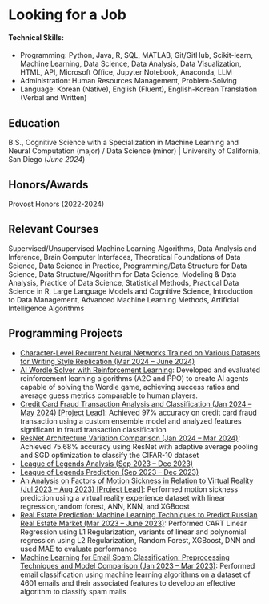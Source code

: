 # Looking for a Job

#### Technical Skills: 
- Programming: Python, Java, R, SQL, MATLAB, Git/GitHub, Scikit-learn, Machine Learning, Data Science, Data Analysis, Data Visualization, HTML, API, Microsoft Office, Jupyter Notebook, Anaconda, LLM
- Administration: Human Resources Management, Problem-Solving
- Language: Korean (Native), English (Fluent), English-Korean Translation (Verbal and Written)

## Education		        		
B.S., Cognitive Science with a Specialization in Machine Learning and Neural Computation (major) / Data Science (minor) | University of California, San Diego (_June 2024_)

## Honors/Awards
Provost Honors (2022-2024)

## Relevant Courses
Supervised/Unsupervised Machine Learning Algorithms, Data Analysis and Inference, Brain Computer Interfaces, Theoretical Foundations of Data Science, Data Science in Practice, Programming/Data Structure for Data Science, Data Structure/Algorithm for Data Science, Modeling & Data Analysis, Practice of Data Science, Statistical Methods, Practical Data Science in R, Large Language Models and Cognitive Science, Introduction to Data Management, Advanced Machine Learning Methods, Artificial Intelligence Algorithms

## Programming Projects
- [Character-Level Recurrent Neural Networks Trained on Various Datasets for Writing Style Replication
(Mar 2024 – June 2024)](https://wj6801.github.io/Char-RNNs-for-Writing-Style-Replication/)
- [AI Wordle Solver with Reinforcement Learning](https://wj6801.github.io/AI-Wordle-Solver-with-Reinforcement-Learning/): Developed and evaluated reinforcement learning algorithms (A2C and PPO) to create AI agents capable of solving the Wordle game, achieving success ratios and average guess metrics comparable to human players.
- [Credit Card Fraud Transaction Analysis and Classification (Jan 2024 – May 2024) \[Project Lead\]](https://wj6801.github.io/Credit-Card-Fraud/): Achieved 97% accuracy on credit card fraud transaction using a custom ensemble model and analyzed features significant in fraud transaction classification
- [ResNet Architecture Variation Comparison (Jan 2024 – Mar 2024)](https://wj6801.github.io/ResNet-Comparison/): Achieved 75.68% accuracy using ResNet with adaptive average pooling and SGD optimization to classify the CIFAR-10 dataset
- [League of Legends Analysis (Sep 2023 – Dec 2023)](https://wj6801.github.io/League-of-Legends-Win-Rate-Analysis/)
- [League of Legends Prediction (Sep 2023 – Dec 2023)](https://wj6801.github.io/League-of-Legends-Result-Prediction/)
- [An Analysis on Factors of Motion Sickness in Relation to Virtual Reality (Jul 2023 – Aug 2023) \[Project Lead\]](https://wj6801.github.io/Motion_Sickness_and_Virtual_Reality/): Performed motion sickness prediction using a virtual reality experience dataset with linear regression,random forest, ANN, KNN, and XGBoost
- [Real Estate Prediction: Machine Learning Techniques to Predict Russian Real Estate Market (Mar 2023 – June 2023)](https://wj6801.github.io/Real-Estate-Prediction/): Performed CART Linear Regression using L1 Regularization, variants of linear and polynomial regression using L2 Regularization, Random Forest, XGBoost, DNN and used MAE to evaluate performance
- [Machine Learning for Email Spam Classification: Preprocessing Techniques and Model Comparison (Jan 2023 – Mar 2023)](./another-page.html): Performed email classification using machine learning algorithms on a dataset of 4601 emails and their associated features to develop an effective algorithm to classify spam mails
